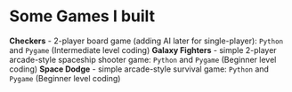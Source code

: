 # Some Games I built

**Checkers** - 2-player board game (adding AI later for single-player): `Python` and `Pygame` (Intermediate level coding)
**Galaxy Fighters** - simple 2-player arcade-style spaceship shooter game: `Python` and `Pygame` (Beginner level coding)
**Space Dodge** - simple arcade-style survival game: `Python` and `Pygame` (Beginner level coding)